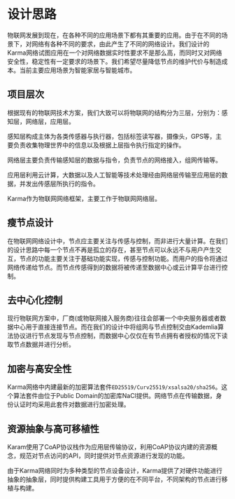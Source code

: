 # 设计思路
物联网发展到现在，在各种不同的应用场景下都有其重要的应用。由于在不同的场景下，对网络有各种不同的要求，由此产生了不同的网络设计。我们设计的Karma网络试图应用在一个对网络数据实时性要求不是那么高，而同时又对网络安全性，稳定性有一定要求的场景下。我们希望尽量降低节点的维护代价与制造成本。当前主要应用场景为智能家居与智能城市。

## 项目层次
根据现有的物联网技术方案，我们大致可以将物联网的结构分为三层，分别为：感知层，网络层，应用层。

感知层构成主体为各类传感器与执行器，包括标签读写器，摄像头，GPS等，主要负责收集物理世界中的信息以及根据上层指令执行指定的操作。

网络层主要负责传输感知层的数据与指令，负责节点的网络接入，组网传输等。

应用层利用云计算，大数据以及人工智能等技术处理经由网络层传输至应用层的数据，并发出传感层所执行的指令。

Karma作为物联网网络框架，主要工作于物联网网络层。

## 瘦节点设计
在物联网网络设计中，节点应主要关注与传感与控制，而非进行大量计算。在我们的设计思路中每一个节点不再是孤立的存在，甚至节点可以永远不与用户产生交互，节点的功能主要关注于基础功能实现，传感与控制功能。而用户的指令将通过网络传递给节点。而节点传感得到的数据将被传递至数据中心或云计算平台进行控制。

## 去中心化控制
现行物联网方案中，厂商(或物联网接入服务商)往往会部署一个中央服务器或者数据中心用于直接连接节点。而在我们的设计中将组网与节点控制交由Kademlia算法协议进行节点发现与节点控制，而数据中心仅仅在有节点拥有者授权的情况下读取节点数据并进行分析。

## 加密与高安全性
Karma网络中内建最新的加密算法套件`ED25519/Curv25519/xsalsa20/sha256`。这个算法套件由位于Public Domain的加密库NaCl提供。网络节点在传输数据，身份认证时均采用此套件对数据进行加密处理。

## 资源抽象与高可移植性
Karam使用了CoAP协议栈作为应用层传输协议，利用CoAP协议内建的资源概念，规范对节点访问的API，同时提供对节点资源进行发现的功能。

由于Karma网络同时为多种类型的节点设备设计，Karma提供了对硬件功能进行抽象的抽象层，同时提供构建工具用于方便的在不同平台，不同架构的节点进行移植与构建。

